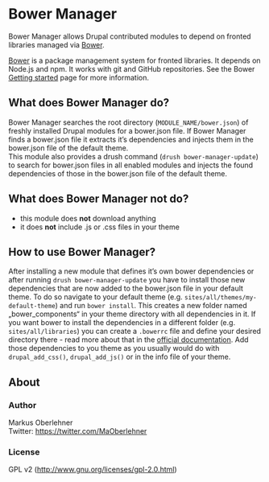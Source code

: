 # Bower Manager
Bower Manager allows Drupal contributed modules to depend on fronted libraries managed via [Bower](http://bower.io/).

[Bower](http://bower.io/) is a package management system for fronted libraries. It depends on Node.js and npm. It works with git and GitHub repositories. See the Bower [Getting started](http://bower.io/#getting-started) page for more information.

## What does Bower Manager do?
Bower Manager searches the root directory (`MODULE_NAME/bower.json`) of freshly installed Drupal modules for a bower.json file. If Bower Manager finds a bower.json file it extracts it’s dependencies and injects them in the bower.json file of the default theme.  
This module also provides a drush command (`drush bower-manager-update`) to search for bower.json files in all enabled modules and injects the found dependencies of those in the bower.json file of the default theme.

## What does Bower Manager not do?
- this module does **not** download anything
- it does **not** include .js or .css files in your theme

## How to use Bower Manager?
After installing a new module that defines it’s own bower dependencies or after running `drush bower-manager-update` you have to install those new dependencies that are now added to the bower.json file in your default theme. To do so navigate to your default theme (e.g. `sites/all/themes/my-default-theme`) and run `bower install`. This creates a new folder named „bower_components“ in your theme directory with all dependencies in it. If you want bower to install the dependencies in a different folder (e.g. `sites/all/libraries`) you can create a `.bowerrc` file and define your desired directory there - read more about that in the [official documentation](http://bower.io/docs/config/). Add those dependencies to you theme as you usually would do with `drupal_add_css()`, `drupal_add_js()` or in the info file of your theme.

## About
### Author
Markus Oberlehner  
Twitter: https://twitter.com/MaOberlehner

### License
GPL v2 (http://www.gnu.org/licenses/gpl-2.0.html)
